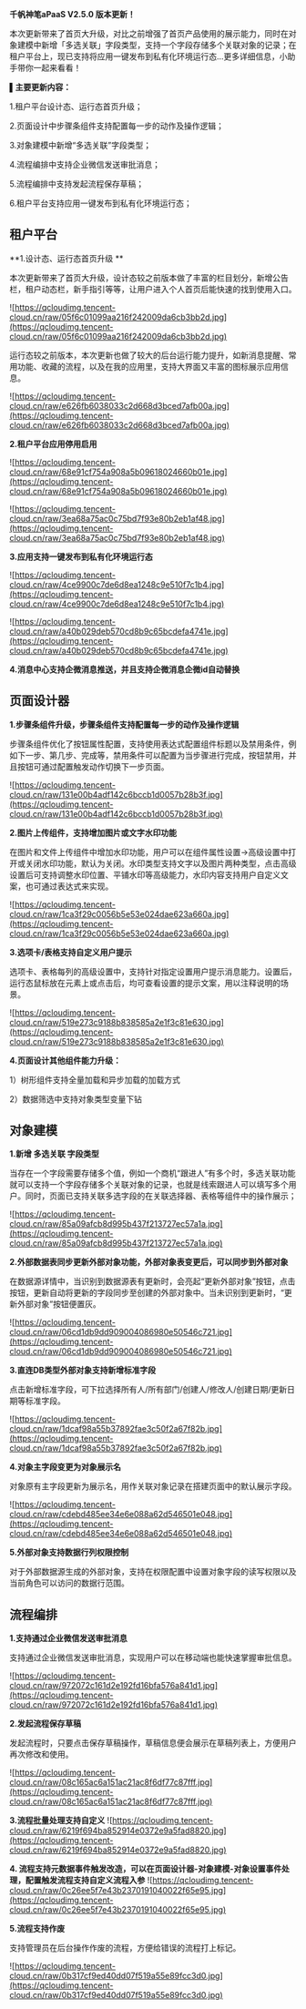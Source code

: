 **千帆神笔aPaaS V2.5.0 版本更新！**

 本次更新带来了首页大升级，对比之前增强了首页产品使用的展示能力，同时在对象建模中新增「多选关联」字段类型，支持一个字段存储多个关联对象的记录；在租户平台上，现已支持将应用一键发布到私有化环境运行态...更多详细信息，小助手带你一起来看看！ 

▌**主要更新内容：**

1.租户平台设计态、运行态首页升级；

2.页面设计中步骤条组件支持配置每一步的动作及操作逻辑；

3.对象建模中新增“多选关联”字段类型；

4.流程编排中支持企业微信发送审批消息；

5.流程编排中支持发起流程保存草稿；

6.租户平台支持应用一键发布到私有化环境运行态；



## 租户平台

**1.设计态、运行态首页升级 **

 本次更新带来了首页大升级，设计态较之前版本做了丰富的栏目划分，新增公告栏，租户动态栏，新手指引等等，让用户进入个人首页后能快速的找到使用入口。 

![https://qcloudimg.tencent-cloud.cn/raw/05f6c01099aa216f242009da6cb3bb2d.jpg](https://qcloudimg.tencent-cloud.cn/raw/05f6c01099aa216f242009da6cb3bb2d.jpg)

 运行态较之前版本，本次更新也做了较大的后台运行能力提升，如新消息提醒、常用功能、收藏的流程，以及在我的应用里，支持大界面又丰富的图标展示应用信息。 

![https://qcloudimg.tencent-cloud.cn/raw/e626fb6038033c2d668d3bced7afb00a.jpg](https://qcloudimg.tencent-cloud.cn/raw/e626fb6038033c2d668d3bced7afb00a.jpg)

**2.租户平台应用停用启用**

![https://qcloudimg.tencent-cloud.cn/raw/68e91cf754a908a5b09618024660b01e.jpg](https://qcloudimg.tencent-cloud.cn/raw/68e91cf754a908a5b09618024660b01e.jpg)

![https://qcloudimg.tencent-cloud.cn/raw/3ea68a75ac0c75bd7f93e80b2eb1af48.jpg](https://qcloudimg.tencent-cloud.cn/raw/3ea68a75ac0c75bd7f93e80b2eb1af48.jpg)

**3.应用支持一键发布到私有化环境运行态** 

![https://qcloudimg.tencent-cloud.cn/raw/4ce9900c7de6d8ea1248c9e510f7c1b4.jpg](https://qcloudimg.tencent-cloud.cn/raw/4ce9900c7de6d8ea1248c9e510f7c1b4.jpg)

![https://qcloudimg.tencent-cloud.cn/raw/a40b029deb570cd8b9c65bcdefa4741e.jpg](https://qcloudimg.tencent-cloud.cn/raw/a40b029deb570cd8b9c65bcdefa4741e.jpg)

**4.消息中心支持企微消息推送，并且支持企微消息企微id自动替换** 

## 页面设计器

 **1.步骤条组件升级，步骤条组件支持配置每一步的动作及操作逻辑** 

步骤条组件优化了按钮属性配置，支持使用表达式配置组件标题以及禁用条件，例如下一步、第几步、完成等，禁用条件可以配置为当步骤进行完成，按钮禁用，并且按钮可通过配置触发动作切换下一步页面。

![https://qcloudimg.tencent-cloud.cn/raw/131e00b4adf142c6bccb1d0057b28b3f.jpg](https://qcloudimg.tencent-cloud.cn/raw/131e00b4adf142c6bccb1d0057b28b3f.jpg)

**2.图片上传组件，支持增加图片或文字水印功能**

在图片和文件上传组件中增加水印功能，用户可以在组件属性设置→高级设置中打开或关闭水印功能，默认为关闭。水印类型支持文字以及图片两种类型，点击高级设置后可支持调整水印位置、平铺水印等高级能力，水印内容支持用户自定义文案，也可通过表达式来实现。

![https://qcloudimg.tencent-cloud.cn/raw/1ca3f29c0056b5e53e024dae623a660a.jpg](https://qcloudimg.tencent-cloud.cn/raw/1ca3f29c0056b5e53e024dae623a660a.jpg)

**3.选项卡/表格支持自定义用户提示** 

选项卡、表格每列的高级设置中，支持针对指定设置用户提示消息能力。设置后，运行态鼠标放在元素上或点击后，均可查看设置的提示文案，用以注释说明的场景。

![https://qcloudimg.tencent-cloud.cn/raw/519e273c9188b838585a2e1f3c81e630.jpg](https://qcloudimg.tencent-cloud.cn/raw/519e273c9188b838585a2e1f3c81e630.jpg)

**4.页面设计其他组件能力升级：**

  1）树形组件支持全量加载和异步加载的加载方式

  2）数据筛选中支持对象类型变量下钻

## 对象建模

 **1.新增 多选关联 字段类型** 

当存在一个字段需要存储多个值，例如一个商机“跟进人”有多个时，多选关联功能就可以支持一个字段存储多个关联对象的记录，也就是线索跟进人可以填写多个用户。同时，页面已支持关联多选字段的在关联选择器、表格等组件中的操作展示；

![https://qcloudimg.tencent-cloud.cn/raw/85a09afcb8d995b437f213727ec57a1a.jpg](https://qcloudimg.tencent-cloud.cn/raw/85a09afcb8d995b437f213727ec57a1a.jpg)

 **2.外部数据表同步更新外部对象功能，外部对象表变更后，可以同步到外部对象** 

在数据源详情中，当识别到数据源表有更新时，会亮起“更新外部对象”按钮，点击按钮，更新自动将更新的字段同步至创建的外部对象中。当未识别到更新时，“更新外部对象”按钮便置灰。

![https://qcloudimg.tencent-cloud.cn/raw/06cd1db9dd909004086980e50546c721.jpg](https://qcloudimg.tencent-cloud.cn/raw/06cd1db9dd909004086980e50546c721.jpg)

 **3.直连DB类型外部对象支持新增标准字段** 

点击新增标准字段，可下拉选择所有人/所有部门/创建人/修改人/创建日期/更新日期等标准字段。

![https://qcloudimg.tencent-cloud.cn/raw/1dcaf98a55b37892fae3c50f2a67f82b.jpg](https://qcloudimg.tencent-cloud.cn/raw/1dcaf98a55b37892fae3c50f2a67f82b.jpg)

 **4.对象主字段变更为对象展示名** 

对象原有主字段更新为展示名，用作关联对象记录在搭建页面中的默认展示字段。

![https://qcloudimg.tencent-cloud.cn/raw/cdebd485ee34e6e088a62d546501e048.jpg](https://qcloudimg.tencent-cloud.cn/raw/cdebd485ee34e6e088a62d546501e048.jpg)

 **5.外部对象支持数据行列权限控制** 

对于外部数据源生成的外部对象，支持在权限配置中设置对象字段的读写权限以及当前角色可以访问的数据行范围。

## 流程编排

**1.支持通过企业微信发送审批消息**

支持通过企业微信发送审批消息，实现用户可以在移动端也能快速掌握审批信息。

![https://qcloudimg.tencent-cloud.cn/raw/972072c161d2e192fd16bfa576a841d1.jpg](https://qcloudimg.tencent-cloud.cn/raw/972072c161d2e192fd16bfa576a841d1.jpg)

**2.发起流程保存草稿**

发起流程时，只要点击保存草稿操作，草稿信息便会展示在草稿列表上，方便用户再次修改和使用。

![https://qcloudimg.tencent-cloud.cn/raw/08c165ac6a151ac21ac8f6df77c87fff.jpg](https://qcloudimg.tencent-cloud.cn/raw/08c165ac6a151ac21ac8f6df77c87fff.jpg)

**3.流程批量处理支持自定义** ![https://qcloudimg.tencent-cloud.cn/raw/6219f694ba852914e0372e9a5fad8820.jpg](https://qcloudimg.tencent-cloud.cn/raw/6219f694ba852914e0372e9a5fad8820.jpg)

  **4. 流程支持元数据事件触发改造，可以在页面设计器-对象建模-对象设置事件处理，配置触发流程支持自定义流程入参** ![https://qcloudimg.tencent-cloud.cn/raw/0c26ee5f7e43b2370191040022f65e95.jpg](https://qcloudimg.tencent-cloud.cn/raw/0c26ee5f7e43b2370191040022f65e95.jpg)

**5.流程支持作废** 

支持管理员在后台操作作废的流程，方便给错误的流程打上标记。

![https://qcloudimg.tencent-cloud.cn/raw/0b317cf9ed40dd07f519a55e89fcc3d0.jpg](https://qcloudimg.tencent-cloud.cn/raw/0b317cf9ed40dd07f519a55e89fcc3d0.jpg)

